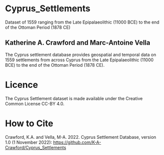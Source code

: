 # Cyprus_Settlements
Dataset of 1559 ranging from the Late Epipalaeolithic (11000 BCE) to the end of the Ottoman Period (1878 CE)

## Katherine A. Crawford and Marc-Antoine Vella

The Cyprus settlement database provides geospatial and temporal data on 1559 settlements from across Cyprus from the Late Epipalaeolithic (11000 BCE) to the end of the Ottoman Period (1878 CE). 

# Licence

The Cyprus Settlement dataset is made available under the Creative Common License CC-BY 4.0.

# How to Cite
Crawford, K.A. and Vella, M-A. 2022. Cyprus Settlement Database, version 1.0 (1 November 2022): https://github.com/K-A-Crawford/Cyprus_Settlements

